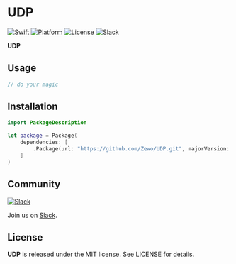 # UDP

[![Swift][swift-badge]][swift-url]
[![Platform][platform-badge]][platform-url]
[![License][mit-badge]][mit-url]
[![Slack][slack-badge]][slack-url]

**UDP** 

## Usage

```swift
// do your magic
```

## Installation

```swift
import PackageDescription

let package = Package(
    dependencies: [
        .Package(url: "https://github.com/Zewo/UDP.git", majorVersion: 0, minor: 5)
    ]
)
```

## Community

[![Slack][slack-image]][slack-url]

Join us on [Slack](http://slack.zewo.io).

License
-------

**UDP** is released under the MIT license. See LICENSE for details.

[swift-badge]: https://img.shields.io/badge/Swift-3.0-orange.svg?style=flat
[swift-url]: https://swift.org
[platform-badge]: https://img.shields.io/badge/Platform-Linux-lightgray.svg?style=flat
[platform-url]: https://swift.org
[mit-badge]: https://img.shields.io/badge/License-MIT-blue.svg?style=flat
[mit-url]: https://tldrlegal.com/license/mit-license
[slack-image]: http://s13.postimg.org/ybwy92ktf/Slack.png
[slack-badge]: https://zewo-slackin.herokuapp.com/badge.svg
[slack-url]: http://slack.zewo.io
